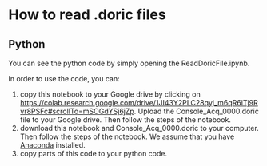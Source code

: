 # How to read .doric files

## Python

You can see the python code by simply opening the ReadDoricFile.ipynb.

In order to use the code, you can:
1. copy this notebook to your Google drive by clicking on https://colab.research.google.com/drive/1JI43Y2PLC28qyj_m6qR6iTj9Rvr8PSFc#scrollTo=mSOGdYSj6jZp. Upload the Console_Acq_0000.doric file to your Google drive. Then follow the steps of the notebook.
2. download this notebook and Console_Acq_0000.doric to your computer. Then follow the steps of the notebook. We assume that you have [Anaconda](https://docs.anaconda.com/free/anaconda/install/windows/) installed.
3. copy parts of this code to your python code.

